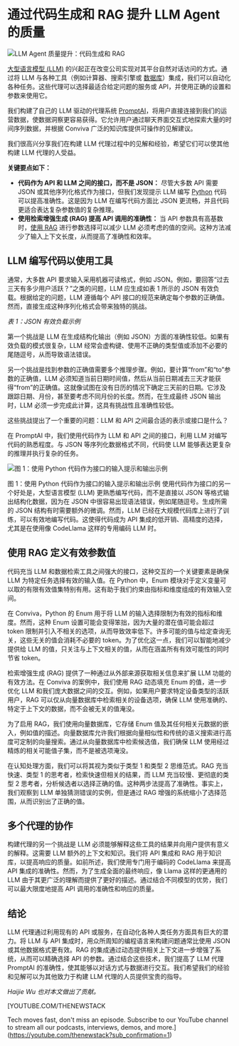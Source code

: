 # 通过代码生成和 RAG 提升 LLM Agent 的质量

![LLM Agent 质量提升：代码生成和 RAG](https://cdn.thenewstack.io/media/2024/11/246af3fb-robot-1024x685.png)

[大型语言模型 (LLM)](https://roadmap.sh/guides/introduction-to-llms) 的兴起正在改变公司实现对其平台自然对话访问的方式。通过将 LLM 与各种工具（例如计算器、搜索引擎或 [数据库](https://thenewstack.io/data/)）集成，我们可以自动化各种任务。这些代理可以选择最适合给定问题的服务或 API，并使用正确的设置和参数来使用它。

我们构建了自己的 LLM 驱动的代理系统 [PromptAI](https://thenewstack.io/improving-llm-output-by-combining-rag-and-fine-tuning/)，将用户直接连接到我们的运营数据，使数据洞察更容易获得。它允许用户通过聊天界面交互式地探索大量的时间序列数据，并根据 Conviva 广泛的知识库提供可操作的见解建议。

我们很高兴分享我们在构建 LLM 代理过程中的见解和经验，希望它们可以使其他构建 LLM 代理的人受益。

**关键要点如下：**

* **代码作为 API 和 LLM 之间的接口，而不是 JSON：** 尽管大多数 API 需要 JSON 或其他序列化格式作为接口，但我们发现提示 LLM 编写 [Python](https://thenewstack.io/what-is-python/) 代码可以提高准确性。这是因为 LLM 在编写代码方面比 JSON 更流畅，并且代码更适合表达复杂参数值的复杂推理。
* **使用检索增强生成 (RAG) 提高 API 调用的准确性：** 当 API 参数具有高基数时，[使用 RAG](https://thenewstack.io/5-bottlenecks-impacting-rag-pipeline-efficiency-in-production/) 进行参数选择可以减少 LLM 必须考虑的值的空间。这种方法减少了输入上下文长度，从而提高了准确性和效率。


## LLM 编写代码以使用工具

通常，大多数 API 要求输入采用机器可读格式，例如 JSON。例如，要回答“过去三天有多少用户活跃？”之类的问题，LLM 应生成如表 1 所示的 JSON 有效负载。根据给定的问题，LLM 遵循每个 API 接口的规范来确定每个参数的正确值。然而，直接生成这种序列化格式会带来独特的挑战。

*表 1：JSON 有效负载示例*

第一个挑战是 LLM 在生成结构化输出（例如 JSON）方面的准确性较低。如果有效负载的模式很复杂，LLM 经常会虚构键、使用不正确的类型值或添加不必要的尾随逗号，从而导致语法错误。

另一个挑战是找到参数的正确值需要多个推理步骤。例如，要计算“from”和“to”参数的正确值，LLM 必须知道当前日期时间值，然后从当前日期减去三天才能获得“from”的正确值。这就像试图在没有日历的情况下确定三天前的日期。它涉及跟踪日期、月份，甚至要考虑不同月份的长度。然而，在生成最终 JSON 输出时，LLM 必须一步完成此计算，这具有挑战性且准确性较低。

这些挑战提出了一个重要的问题：LLM 和 API 之间最合适的表示或接口是什么？

在 PromptAI 中，我们使用代码作为 LLM 和 API 之间的接口，利用 LLM 对编写代码的熟悉程度。与 JSON 等序列化数据格式不同，代码使 LLM 能够表达更复杂的推理并执行复杂的任务。

![图 1：使用 Python 代码作为接口的输入提示和输出示例](https://cdn.thenewstack.io/media/2024/11/0775fd9f-image2x-1024x460.png)

图 1：使用 Python 代码作为接口的输入提示和输出示例
使用代码作为接口的另一个好处是，大型语言模型 (LLM) 更熟悉编写代码，而不是直接以 JSON 等格式输出结构化数据，因为在 JSON 中很容易出现语法错误，例如尾随逗号。生成所需的 JSON 结构有时需要额外的微调。然而，LLM 已经在大规模代码库上进行了训练，可以有效地编写代码。这使得代码成为 API 集成的低开销、高精度的选择，尤其是在使用像 CodeLlama 这样的专用编码 LLM 时。

## 使用 RAG 定义有效参数值

代码充当 LLM 和数据检索工具之间强大的接口，这种交互的一个关键要素是确保 LLM 为特定任务选择有效的输入值。在 Python 中，Enum 模块对于定义变量可以取的有限有效值集特别有用。这有助于我们约束由指标和维度组成的有效输入空间。

在 Conviva，Python 的 Enum 用于将 LLM 的输入选择限制为有效的指标和维度。然而，这种 Enum 设置可能会变得笨拙，因为大量的潜在值可能会超过 token 限制并引入不相关的选项，从而导致效率低下。许多可能的值与给定查询无关，这些无关的值会消耗不必要的 token。为了优化这一点，我们可以智能地减少提供给 LLM 的值，只关注与上下文相关的值，从而在涵盖所有有效可能性的同时节省 token。

检索增强生成 (RAG) 提供了一种通过从外部来源获取相关信息来扩展 LLM 功能的有效方法。在 Conviva 的案例中，我们使用 RAG 动态填充 Enum 的值，进一步优化 LLM 和我们庞大数据之间的交互。例如，如果用户要求特定设备类型的活跃用户，RAG 可以仅从向量数据库中检索相关的设备选项，确保 LLM 使用准确的、特定于上下文的数据，而不会被无关的值淹没。

为了启用 RAG，我们使用向量数据库，它存储 Enum 值及其任何相关元数据的嵌入，例如值的描述。向量数据库允许我们根据向量相似性和传统的语义搜索进行高度可定制的向量搜索。通过从向量数据库中检索候选值，我们确保 LLM 使用经过精炼的相关可能值子集，而不是被选项淹没。

在认知处理方面，我们可以将其视为类似于类型 1 和类型 2 思维范式。RAG 充当快速、类型 1 的思考者，检索快速但相关的结果，而 LLM 充当较慢、更彻底的类型 2 思考者，分析候选者以选择正确的值。这种两步法提高了准确性。事实上，我们观察到 LLM 单独猜测错误的实例，但是通过 RAG 增强的系统缩小了选择范围，从而识别出了正确的值。

## 多个代理的协作

构建代理的另一个挑战是 LLM 必须能够解释这些工具的结果并向用户提供有意义的解释。这需要 LLM 额外的上下文和知识。我们将 API 集成和 RAG 用于知识库，以提高响应的质量。如前所述，我们使用专门用于编码的 CodeLlama 来提高 API 集成的准确性。然而，为了生成全面的最终响应，像 Llama 这样的更通用的 LLM 由于其更广泛的理解而提供了更好的描述。通过结合不同模型的优势，我们可以最大限度地提高 API 调用的准确性和响应的质量。

## 结论

LLM 代理通过利用现有的 API 或服务，在自动化各种人类任务方面具有巨大的潜力。将 LLM 与 API 集成时，用众所周知的编程语言来构建问题通常比使用 JSON 或其他数据格式更有效。RAG 的集成通过动态提供相关上下文进一步增强了系统，从而可以精确选择 API 的参数。通过结合这些技术，我们提高了 LLM 代理 PromptAI 的准确性，使其能够以对话方式与数据进行交互。我们希望我们的经验和见解可以为其他致力于构建 LLM 代理的人员提供宝贵的指导。

*Haijie Wu 也对本文做出了贡献。*

[YOUTUBE.COM/THENEWSTACK

Tech moves fast, don't miss an episode. Subscribe to our YouTube
channel to stream all our podcasts, interviews, demos, and more.](https://youtube.com/thenewstack?sub_confirmation=1)